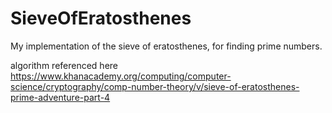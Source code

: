 # SieveOfEratosthenes
My implementation of the sieve of eratosthenes, for finding prime numbers.

algorithm referenced here https://www.khanacademy.org/computing/computer-science/cryptography/comp-number-theory/v/sieve-of-eratosthenes-prime-adventure-part-4
